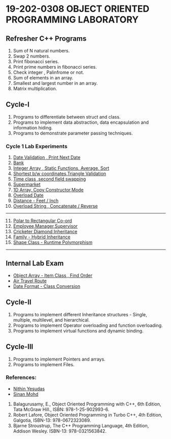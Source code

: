 # 19-202-0308 OBJECT ORIENTED PROGRAMMING LABORATORY
## Refresher C++ Programs
1. Sum of N natural numbers.
2. Swap 2 numbers.
3. Print fibonacci series.
4. Print prime numbers in fibonacci series.
5. Check integer , Palinfrome or not.
6. Sum of elements in an array.
7. Smallest and largest number in an array.
8. Matrix multiplication. 
## Cycle-I
1. Programs to differentiate between struct and class.
2. Programs to implement data abstraction, data encapsulation and information hiding.
3. Programs to demonstrate parameter passing techniques.

### Cycle 1 Lab Experiments

1. [Date Validation , Print Next Date](https://github.com/nlkguy/cusat-cs-s3/blob/main/308-oop-lab/01_val_date.cpp)
2. [Bank](https://github.com/nlkguy/cusat-cs-s3/blob/main/308-oop-lab/02_bank.cpp)
3. [Integer Array , Static Functions, Average, Sort](https://github.com/nlkguy/cusat-cs-s3/blob/main/308-oop-lab/03_static_array_avg.cpp)
4. [Shortest b/w coordinates,Triangle Validation](https://github.com/nlkguy/cusat-cs-s3/blob/main/308-oop-lab/04_coordinate_triangle.cpp)
5. [Time class ,second field swapping](https://github.com/nlkguy/cusat-cs-s3/blob/main/308-oop-lab/05_swap_time_field.cpp)
6. [Supermarket](https://github.com/nlkguy/cusat-cs-s3/blob/main/308-oop-lab/06_supermarket.cpp)
7. [1D Array, Copy Constructor,Mode](https://github.com/nlkguy/cusat-cs-s3/blob/main/308-oop-lab/07_copy_constructor_array.cpp)
8. [Overload Date](https://github.com/nlkguy/cusat-cs-s3/blob/main/308-oop-lab/08_date_overload.cpp)
9. [Distance - Feet / Inch](https://github.com/nlkguy/cusat-cs-s3/blob/main/308-oop-lab/09_distance_overload.cpp)
10. [Overload String , Concatenate / Reverse](https://github.com/nlkguy/cusat-cs-s3/blob/main/308-oop-lab/10_string_ops_overload.cpp)

------------------------

11. [Polar to Rectangular Co-ord](https://github.com/nlkguy/cusat-cs-s3/blob/main/308-oop-lab/11_polar_to_rect.cpp)
12. [Employee,Manager,Supervisor](https://github.com/nlkguy/cusat-cs-s3/blob/main/308-oop-lab/12_employee_inherited.cpp)
13. [Cricketer Diamond Inheritance](https://github.com/nlkguy/cusat-cs-s3/blob/main/308-oop-lab/13_cricketer.cpp)
14. [Family - Hybrid Inheritance](https://github.com/nlkguy/cusat-cs-s3/blob/main/308-oop-lab/14_hybrd_inherit_family.cpp)
15. [Shape Class - Runtime Polymorphism](https://github.com/nlkguy/cusat-cs-s3/blob/main/308-oop-lab/15_shape_runtime_polymorph.cpp)

------------------------


## Internal Lab Exam

- [Object Array - Item Class , Find Order](https://github.com/nlkguy/cusat-cs-s3/blob/main/308-oop-lab/intm_lab_exam_list_items.cpp)
- [Air Travel Route](https://github.com/nlkguy/cusat-cs-s3/blob/main/308-oop-lab/intm_lab_exam_air_travel.cpp)
- [Date Format - Class Conversion](https://github.com/nlkguy/cusat-cs-s3/blob/main/308-oop-lab/int_date_format.cpp)



## Cycle-II
1. Programs to implement different Inheritance structures - Single, multiple, multilevel, and
hierarchical.
2. Programs to implement Operator overloading and function overloading.
3. Programs to implement virtual functions and dynamic binding.
## Cycle-III
1. Programs to implement Pointers and arrays.
2. Programs to implement Files.

### References:

- [Nithin Yesudas](https://github.com/NithinYesudas/)
- [Sinan Mohd](https://git.sinanmohd.com/)
1. Balagurusamy, E., Object Oriented Programming with C++, 6th Edition, Tata McGraw Hill.,
ISBN: 978-1-25-902993-6.
2. Robert Lafore, Object Oriented Programming in Turbo C++, 4th Edition, Galgotia, ISBN-13:
978-0672323089.
3. Bjarne Stroustrup, The C++ Programming Language, 4th Edition, Addison Wesley. ISBN-13:
978-0321563842.


